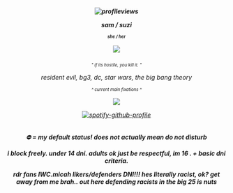 <h5 align="center">

![profileviews](https://komarev.com/ghpvc/?username=soapiwan&style=plastic&label=goobers+&color=red)

*sam / suzi*

<sub><sup>she / her</sup></sub>

![](https://64.media.tumblr.com/b0ed17f2a5b471e67a149714e640c0de/33cc7508e49be570-65/s250x400/c92626aa7b12a7f745ed717d79c2d07a1eb2c9cc.pnj)

<h6 align="center">

<sub><sup>" if its hostile, you kill it. "</sup></sub>

*resident evil, bg3, dc, star wars, the big bang theory*

<sub><sup>^ current main fixations ^</sup></sub>

![](https://64.media.tumblr.com/f61122fad226e55f0cbc23ea7cf14bae/d083df8da3513e0a-96/s400x600/b64b55d29b0f2bed6989491d60988744c3a8e6d4.pnj)

[![spotify-github-profile](https://spotify-github-profile.kittinanx.com/api/view?uid=suzannehelen&cover_image=true&theme=natemoo-re&show_offline=true&background_color=121212&interchange=false&bar_color=d9634d&bar_color_cover=false)](https://github.com/kittinan/spotify-github-profile)

<h5 align="center">

*⛔ = my default status! does not actually mean do not disturb*

*i block freely. under 14 dni. adults ok just be respectful,* im 16 *. + basic dni criteria.*

*rdr fans IWC.micah likers/defenders DNI!!! hes literally racist, ok? get away from me brah.. out here defending racists in the big 25 is nuts*
